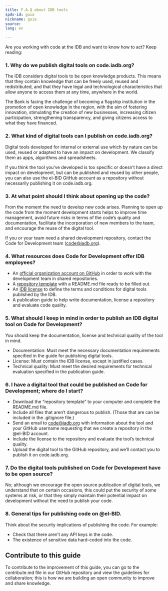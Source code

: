 ```yaml
---
title: F.A.Q about IDB tools
spdx-id: guia
nickname: guia
source: 
lang: en

---
```


Are you working with code at the IDB and want to know how to act? Keep reading:

### 1. Why do we publish digital tools on code.iadb.org?

The IDB considers digital tools to be open knowledge products. This means that they contain knowledge that can be freely used, reused and redistributed, and that they have legal and technological characteristics that allow anyone to access them at any time, anywhere in the world.

The Bank is facing the challenge of becoming a flagship institution in the promotion of open knowledge in the region, with the aim of fostering innovation, stimulating the creation of new businesses, increasing citizen participation, strengthening transparency, and giving citizens access to what they have financed.

### 2. What kind of digital tools can I publish on code.iadb.org?

Digital tools developed for internal or external use which by nature can be used, reused or adapted to have an impact on development. We classify them as apps, algorithms and spreadsheets.

If you think the tool you’ve developed is too specific or doesn’t have a direct impact on development, but can be published and reused by other people, you can also use the el-BID GitHub account as a repository without necessarily publishing it on code.iadb.org.

### 3. At what point should I think about opening up the code?

From the moment the need to develop new code arises. Planning to open up the code from the moment development starts helps to improve time management, avoid future risks in terms of the code’s quality and documentation, facilitate the incorporation of new members to the team, and encourage the reuse of the digital tool.

If you or your team need a shared development repository, contact the Code for Development team (code@iadb.org).

### 4. What resources does Code for Development offer IDB employees?

* An [official organization account on GitHub](github.com/el-BID) in order to work with the development team in shared repositories. 
* A [repository template](https://github.com/EL-BID/Plantilla-de-repositorio) with a README.md file ready to be filled out.
* An [IDB license](https://el-bid.github.io/guia-de-publicacion/documents/pages/licenciabid/) to define the terms and conditions for digital tools published by the IDB.
* A publication guide to help write documentation, license a repository and evaluate code quality.

### 5. What should I keep in mind in order to publish an IDB digital tool on Code for Development?

You should keep the documentation, license and technical quality of the tool in mind.
*	Documentation: Must meet the necessary documentation requirements specified in the guide for publishing digital tools.
*	License: Must contain the IDB license, except in justified cases.
*	Technical quality: Must meet the desired requirements for technical evaluation specified in the publication guide.


### 6. I have a digital tool that could be published on Code for Development; where do I start?

*	Download the “repository template” to your computer and complete the README.md file.
*	Include all files that aren’t dangerous to publish. (Those that are can be included in the .gitignore file.)
*	Send an email to code@iadb.org with information about the tool and your GitHub username requesting that we create a repository in the @el-BID account.
*	Include the license to the repository and evaluate the tool’s technical quality.
*	Upload the digital tool to the GitHub repository, and we’ll contact you to publish it on code.iadb.org.

### 7. Do the digital tools published on Code for Development have to be open source?

No; although we encourage the open source publication of digital tools, we understand that on certain occasions, this could put the security of some systems at risk, or that they simply maintain their potential impact on development without the need to publish your code.

### 8. General tips for publishing code on @el-BID.

Think about the security implications of publishing the code. For example:
*	Check that there aren’t any API keys in the code.
*	The existence of sensitive data hard-coded into the code.

## Contribute to this guide
To contribute to the improvement of this guide, you can go to the contribute.md file in our GitHub repository and view the guidelines for collaboration; this is how we are building an open community to improve and share knowledge.
<style> .ocultar_breadcrumb_espanol{ display:none; } .ocultar_home_espanol{ display:none; } </style>
